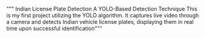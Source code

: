 """ Indian License Plate Detection
A YOLO-Based Detection Technique
This is my first project utilizing the YOLO algorithm. It captures live video through a camera and detects Indian vehicle license plates, displaying 
them in real time upon successful identification"""
